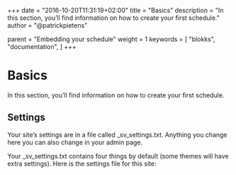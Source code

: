 +++
date            = "2016-10-20T11:31:19+02:00"
title           = "Basics"
description     = "In this section, you’ll find information on how to create your first schedule."
author          = "@patrickpietens"

parent          = "Embedding your schedule"
weight          = 1
keywords        = [
    "blokks",
    "documentation",
]
+++

# Basics
In this section, you’ll find information on how to create your first schedule.

## Settings
Your site’s settings are in a file called _sv_settings.txt. Anything you change here you can also change in your admin page.

Your _sv_settings.txt contains four things by default (some themes will have extra settings). Here is the settings file for this site:
